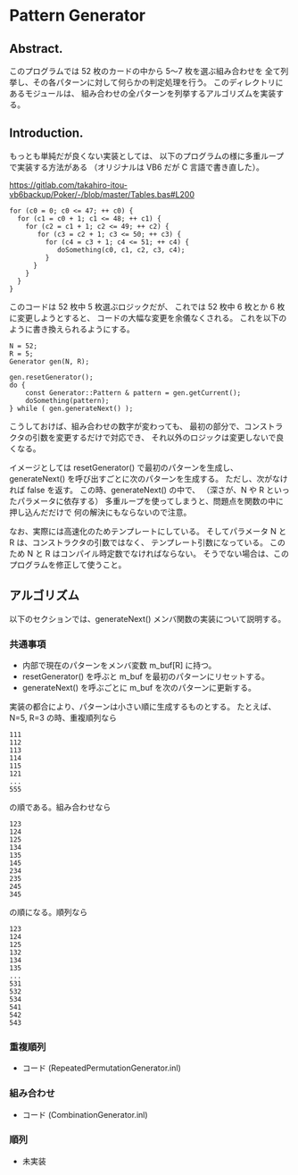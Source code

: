 # Pattern Generator

##  Abstract.

このプログラムでは 52 枚のカードの中から 5～7 枚を選ぶ組み合わせを
全て列挙し、その各パターンに対して何らかの判定処理を行う。
このディレクトリにあるモジュールは、
組み合わせの全パターンを列挙するアルゴリズムを実装する。

##  Introduction.

もっとも単純だが良くない実装としては、
以下のプログラムの様に多重ループで実装する方法がある
（オリジナルは VB6 だが C 言語で書き直した）。

https://gitlab.com/takahiro-itou-vb6backup/Poker/-/blob/master/Tables.bas#L200

```
for (c0 = 0; c0 <= 47; ++ c0) {
  for (c1 = c0 + 1; c1 <= 48; ++ c1) {
    for (c2 = c1 + 1; c2 <= 49; ++ c2) {
       for (c3 = c2 + 1; c3 <= 50; ++ c3) {
         for (c4 = c3 + 1; c4 <= 51; ++ c4) {
            doSomething(c0, c1, c2, c3, c4);
         }
      }
    }
  }
}
```

このコードは 52 枚中 5 枚選ぶロジックだが、
これでは 52 枚中 6 枚とか 6 枚に変更しようとすると、
コードの大幅な変更を余儀なくされる。
これを以下のように書き換えられるようにする。

```
N = 52;
R = 5;
Generator gen(N, R);

gen.resetGenerator();
do {
    const Generator::Pattern & pattern = gen.getCurrent();
    doSomething(pattern);
} while ( gen.generateNext() );
```

こうしておけば、組み合わせの数字が変わっても、
最初の部分で、コンストラクタの引数を変更するだけで対応でき、
それ以外のロジックは変更しないで良くなる。

イメージとしては
resetGenerator() で最初のパターンを生成し、
generateNext() を呼び出すごとに次のパターンを生成する。
ただし、次がなければ false を返す。
この時、generateNext() の中で、
（深さが、N や R といったパラメータに依存する）
多重ループを使ってしまうと、問題点を関数の中に押し込んだだけで
何の解決にもならないので注意。

なお、実際には高速化のためテンプレートにしている。
そしてパラメータ N と R は、コンストラクタの引数ではなく、
テンプレート引数になっている。
このため N と R はコンパイル時定数でなければならない。
そうでない場合は、このプログラムを修正して使うこと。

##  アルゴリズム

以下のセクションでは、generateNext() メンバ関数の実装について説明する。

###   共通事項

- 内部で現在のパターンをメンバ変数 m_buf[R] に持つ。
- resetGenerator() を呼ぶと m_buf を最初のパターンにリセットする。
- generateNext() を呼ぶごとに  m_buf を次のパターンに更新する。

実装の都合により、パターンは小さい順に生成するものとする。
たとえば、N=5, R=3 の時、重複順列なら

```
111
112
113
114
115
121
...
555
```

の順である。組み合わせなら

```
123
124
125
134
135
145
234
235
245
345
```

の順になる。順列なら

```
123
124
125
132
134
135
...
531
532
534
541
542
543
```

###  重複順列

- コード (RepeatedPermutationGenerator.inl)

###  組み合わせ


- コード (CombinationGenerator.inl)

###  順列

- 未実装
